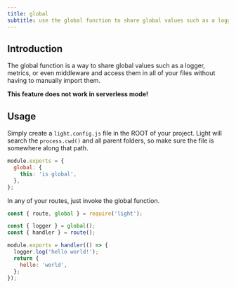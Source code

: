 ```yaml
---
title: global
subtitle: use the global function to share global values such as a logger
---
```


## Introduction

The global function is a way to share global values such as a logger, metrics, or even middleware and access them in all of your files without having to manually import them.

**This feature does not work in serverless mode!**

## Usage

Simply create a `light.config.js` file in the ROOT of your project. Light will search the `process.cwd()` and all parent folders, so make sure the file is somewhere along that path.

```javascript
module.exports = {
  global: {
    this: 'is global',
  },
};
```

In any of your routes, just invoke the global function.

```javascript
const { route, global } = require('light');

const { logger } = global();
const { handler } = route();

module.exports = handler(() => {
  logger.log('hello world!');
  return {
    hello: 'world',
  };
});

```
